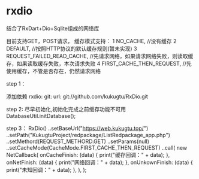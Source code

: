 # rxdio

结合了RxDart+Dio+Sqlite组成的网络库

目前支持GET，POST请求，
缓存模式支持：
1 NO_CACHE, //没有缓存
2 DEFAULT, //按照HTTP协议的默认缓存规则(暂未实现)
3 REQUEST_FAILED_READ_CACHE, //先请求网络，如果请求网络失败，则读取缓存，如果读取缓存失败，本次请求失败
4 FIRST_CACHE_THEN_REQUEST, //先使用缓存，不管是否存在，仍然请求网络




step 1：

添加依赖
rxdio:
    git:
      url: git://github.com/kukugtu/RxDio.git

step 2:
尽早初始化,初始化完成之前缓存功能不可用
DatabaseUtil.initDatabase();

step 3：
RxDio<String>()
  ..setBaseUrl("https://web.kukugtu.top/")
  ..setPath("KukugtuProject/redpackage/ListRedpackage_app.php")
  ..setMethord(REQUEST_METHORD.GET)
  ..setParams(null)
  ..setCacheMode(CacheMode.FIRST_CACHE_THEN_REQUEST)
  ..call(
    new NetCallback(
      onCacheFinish: (data) {
        print("缓存回调：" + data);
      },
      onNetFinish: (data) {
        print("网络回调：" + data);
      },
      onUnkownFinish: (data) {
        print("未知回调：" + data);
      },
    ),
  );